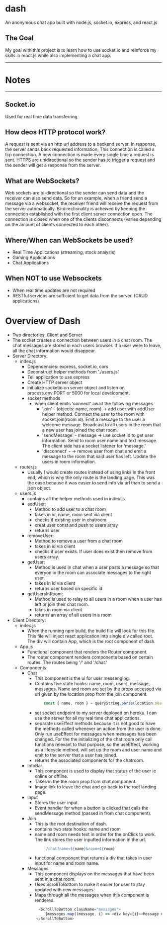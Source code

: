 # dash
An anonymous chat app built with node.js, socket.io, express, and react.js

## The Goal
My goal with this project is to learn how to use socket.io and reinforce my skills in react.js while also implementing a chat app.

--------------------------------------------------
# Notes
--------------------------------------------------
## Socket.io
Used for real time data transferring.  

## How deos HTTP protocol work?
A request is sent via an http url address to a backend server. In response, the server sends back requested information. This connection is called a tcp connection. A new connection is made every single time a request is sent. HTTPS are unidirectional so the sender has to trigger a request and the sender will get a response from the server.

## What are WebSockets?
Web sockets are bi-directional so the sender can send data and the receiver can also send data. So for an example, when a friend send a message via a websocket, the receiver friend will receive the request from the server automatically. Bi-directionality is acheived by keeping the connection established with the first client server connection open. The connection is closed when one of the clients disconnects (varies depending on the amount of clients connected to each other).

## Where/When can WebSockets be used?
- Real Time Applications (streaming, stock analysis)
- Gaming Applications
- Chat Applications

## When NOT to use Websockets
- When real time updates are not required
- RESTful services are sufficient to get data from the server. (CRUD applications)

# Overview of Dash
- Two directories: Client and Server
- The socket creates a connection between users in a chat room. The chat messages are stored in each users browser. If a user were to leave, all the chat information would disappear. 
- Server Directory:
    - index.js 
        - Dependencies: express, socket.io, cors
        - Deconstruct helper methods from './users.js'
        - Tell application to use express
        - Create HTTP server object
        - initialize socketio on server object and listen on process.env.PORT or 5000 for local development.
        - socket methods
            - when client emits 'connect' await the following messages
                - 'join' - (objects: name, room) -> add user with addUser helper method. Connect the user to the room with socket.join(room id). Emit a message to the user a welcome message. Broadcast to all users in the room that a new user has joined the chat room.
                - 'sendMessage' - message -> use socket.id to get user information. Send to room user name and text message. The client side has a socket listener for 'message.'
                - 'disconnect' - -> remove user from chat and emit a message to the room that said user has left. Update the users in room information.
    - router.js
        - Usually I would create routes instead of using links in the front end, which is why the only route is the landing page. This was the case because it was easier to send info via url than to send a json object. 
    - users.js
        - contains all the helper methods used in index.js 
        - addUser: 
            - Method to add user to a chat room
            - takes in id, name, room sent via client
            - checks if existing user in chatroom
            - creat user const and push to users array
            - returns user
        - removeUser:
            - Method to remove a user from a chat room 
            - takes in id via client
            - checks if user exists. If user does exist then remove from users array.
        - getUser: 
            - Method is used in chat when a user posts a message so that everyon in the room can associate messages to the right user. 
            - takes in id via client
            - returns user based on specific id
        - getUsersInRoom:
            - Method is used to relay to all users in a room when a user has left or join their chat room.  
            - takes in room via client
            - returns an array of all users in a room
- Client Directory:
    - index.js
        - When the running npm build, the build file will look for this file. This file will inject react application into single div called root. The div will contain App, which is the root component of dash. 
    - App.js
        - Functional component that renders the Router component.
        - The router component renders components based on certain routes. The routes being '/' and '/chat.'
    - Components:
        - Chat
            - This component is the ui for user messenging.
            - Contains five state hooks: name, room, users, message, messages. Name and room are set by the props accessed via url given by the location prop from the join component.
                ```javascript
                    const { name, room } = queryString.parse(location.search);
                ```
            - set socket endpoint to my server deployed on heroku. I can use the server for all my real time chat applications. 
            - separate useEffect methods because it is not good to have the methods called whenever an action from the user is done. Only run useEffect for messages when messages has been changed. For the the initializing of the chat room only call functions relevant to that purpose, so the useEffect, working as a lifecycle method, will set up the room and user name and emit to the server that a user has joined.
            - returns the associated components for the chatroom.
        - InfoBar
            - This component is used to display that status of the user ie online or offline.
            - Takes in the the room prop from chat component. 
            - Image link to leave the chat and go back to the root landing page.
        - Input
            - Stores the user input.
            - Event handler for when a button is clicked that calls the sendMessage method (passed in from chat component).
        - Join
            - This is the root destination of dash. 
            - contains two state hooks: name and room
            - name and room needs text in order for the onClick to work. The link stores the user inputted information in the url. 
                ```javascript
                    `/chat?name=${name}&room=${room}`
                ``` 
            - functional component that returns a div that takes in user input for name and room name.   
        - Messages
            - This component displays on the messages that have been sent in a chat room. 
            - Uses ScrollToBottom to make it easier for user to stay updated with new messages. 
            - Maps through all the messages when this component is rendered.
            ```javascript
                 <ScrollToBottom className="messages">
                    {messages.map((message, i) => <div key={i}><Message message={message} name={name}/></div>)}
                </ScrollToBottom>
            ```
